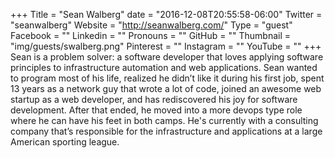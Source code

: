 +++
Title = "Sean Walberg"
date = "2016-12-08T20:55:58-06:00"
Twitter = "seanwalberg"
Website = "http://seanwalberg.com/"
Type = "guest"
Facebook = ""
Linkedin = ""
Pronouns = ""
GitHub = ""
Thumbnail = "img/guests/swalberg.png"
Pinterest = ""
Instagram = ""
YouTube = ""
+++
Sean is a problem solver: a software developer that loves applying software principles to infrastructure automation and web applications. Sean wanted to program most of his life, realized he didn’t like it during his first job, spent 13 years as a network guy that wrote a lot of code, joined an awesome web startup as a web developer, and has rediscovered his joy for software development. After that ended, he moved into a more devops type role where he can have his feet in both camps. He&#39;s currently with a consulting company that’s responsible for the infrastructure and applications at a large American sporting league.
